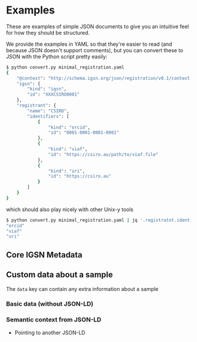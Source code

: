 # Examples

These are examples of simple JSON documents to give you an intuitive feel for how they should be structured.

We provide the examples in YAML so that they're easier to read (and because JSON doesn't support comments), but you can convert these to JSON with the Python script pretty easily:

```bash
$ python convert.py minimal_registration.yaml
{
    "@context": "http://schema.igsn.org/json/registration/v0.1/context.jsonld",
    "igsn": {
        "kind": "igsn",
        "id": "XXXCSIRO0001"
    },
    "registrant": {
        "name": "CSIRO",
        "identifiers": [
            {
                "kind": "orcid",
                "id": "0001-0001-0001-0001"
            },
            {
                "kind": "viaf",
                "id": "https://csiro.au/path/to/viaf.file"
            },
            {
                "kind": "uri",
                "id": "https://csiro.au"
            }
        ]
    }
}
```

which should also play nicely with other Unix-y tools

```bash
$ python convert.py minimal_registration.yaml | jq '.registratnt.identifiers[].kind'
"orcid"
"viaf"
"uri"
```

## Core IGSN Metadata



## Custom data about a sample

The `data` key can contain any extra information about a sample

### Basic data (without JSON-LD)

### Semantic context from JSON-LD

- Pointing to another JSON-LD 